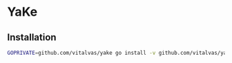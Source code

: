 # YaKe

## Installation

```bash
GOPRIVATE=github.com/vitalvas/yake go install -v github.com/vitalvas/yake@latest
```

